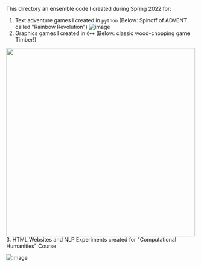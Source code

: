 This directory an ensemble code I created during Spring 2022 for:
1. Text adventure games I created in `python` (Below: Spinoff of ADVENT called "Rainbow Revolution")
![image](https://github.com/eli-will-2656/Vandy-Portfolio/assets/104855506/84eec93c-9d9c-4ecf-88e4-5607905d0f96)
2. Graphics games I created in `C++` (Below: classic wood-chopping game Timber!)
<img src="https://i.ytimg.com/vi/rsJ_Alch7kA/maxresdefault.jpg" width="500">
3. HTML Websites and NLP Experiments created for "Computational Humanities" Course

![image](https://github.com/eli-will-2656/Vandy-Portfolio/assets/104855506/fd2d221e-df4f-42bc-ab96-16bb778123ba)


